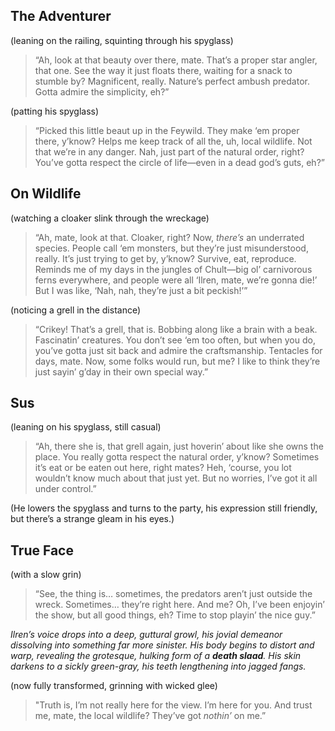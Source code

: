 ## The Adventurer

(leaning on the railing, squinting through his spyglass)

>“Ah, look at that beauty over there, mate. That’s a proper star angler, that one. See the way it just floats there, waiting for a snack to stumble by? Magnificent, really. Nature’s perfect ambush predator. Gotta admire the simplicity, eh?”

(patting his spyglass)

>“Picked this little beaut up in the Feywild. They make ‘em proper there, y’know? Helps me keep track of all the, uh, local wildlife. Not that we’re in any danger. Nah, just part of the natural order, right? You’ve gotta respect the circle of life—even in a dead god’s guts, eh?”

## On Wildlife

(watching a cloaker slink through the wreckage)

>“Ah, mate, look at that. Cloaker, right? Now, _there’s_ an underrated species. People call ‘em monsters, but they’re just misunderstood, really. It’s just trying to get by, y’know? Survive, eat, reproduce. Reminds me of my days in the jungles of Chult—big ol’ carnivorous ferns everywhere, and people were all ‘Ilren, mate, we’re gonna die!’ But I was like, ‘Nah, nah, they’re just a bit peckish!’”  

(noticing a grell in the distance)

>“Crikey! That’s a grell, that is. Bobbing along like a brain with a beak. Fascinatin’ creatures. You don’t see ‘em too often, but when you do, you’ve gotta just sit back and admire the craftsmanship. Tentacles for days, mate. Now, some folks would run, but me? I like to think they’re just sayin’ g’day in their own special way.”  

## Sus

(leaning on his spyglass, still casual)

>“Ah, there she is, that grell again, just hoverin’ about like she owns the place. You really gotta respect the natural order, y’know? Sometimes it’s eat or be eaten out here, right mates? Heh, ‘course, you lot wouldn’t know much about that just yet. But no worries, I’ve got it all under control.”

(He lowers the spyglass and turns to the party, his expression still friendly, but there’s a strange gleam in his eyes.)

## True Face

(with a slow grin)

> “See, the thing is… sometimes, the predators aren’t just outside the wreck. Sometimes… they’re right here. And me? Oh, I’ve been enjoyin’ the show, but all good things, eh? Time to stop playin’ the nice guy.”

*Ilren’s voice drops into a deep, guttural growl, his jovial demeanor dissolving into something far more sinister. His body begins to distort and warp, revealing the grotesque, hulking form of a **death slaad**. His skin darkens to a sickly green-gray, his teeth lengthening into jagged fangs.*  

(now fully transformed, grinning with wicked glee)

>"Truth is, I’m not really here for the view. I’m here for you. And trust me, mate, the local wildlife? They’ve got _nothin’_ on me.”